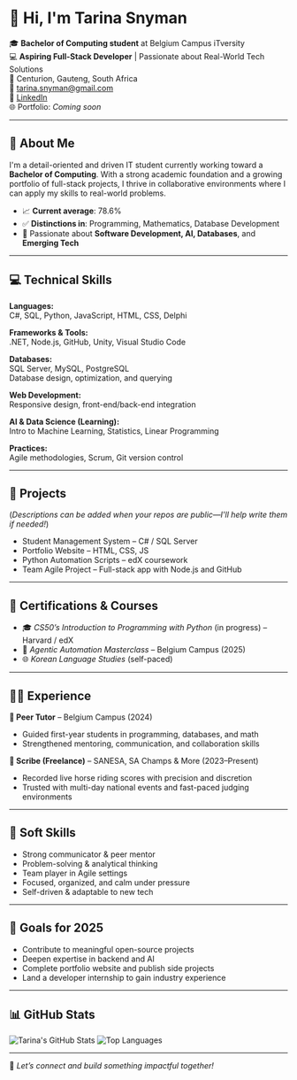 # 👋 Hi, I'm Tarina Snyman

🎓 **Bachelor of Computing student** at Belgium Campus iTversity  
💻 **Aspiring Full-Stack Developer** | Passionate about Real-World Tech Solutions  
📍 Centurion, Gauteng, South Africa  
📧 tarina.snyman@gmail.com  
🔗 [LinkedIn](https://www.linkedin.com/in/tarina-snyman-60b824299)  
🌐 Portfolio: *Coming soon*  

---

## 🧠 About Me

I'm a detail-oriented and driven IT student currently working toward a **Bachelor of Computing**. With a strong academic foundation and a growing portfolio of full-stack projects, I thrive in collaborative environments where I can apply my skills to real-world problems.

- 📈 **Current average**: 78.6%  
- ✅ **Distinctions in**: Programming, Mathematics, Database Development  
- 🌱 Passionate about **Software Development, AI, Databases**, and **Emerging Tech**

---

## 💻 Technical Skills

**Languages:**  
C#, SQL, Python, JavaScript, HTML, CSS, Delphi

**Frameworks & Tools:**  
.NET, Node.js, GitHub, Unity, Visual Studio Code

**Databases:**  
SQL Server, MySQL, PostgreSQL  
Database design, optimization, and querying

**Web Development:**  
Responsive design, front-end/back-end integration

**AI & Data Science (Learning):**  
Intro to Machine Learning, Statistics, Linear Programming

**Practices:**  
Agile methodologies, Scrum, Git version control

---

## 🧩 Projects

(*Descriptions can be added when your repos are public—I'll help write them if needed!*)  
- Student Management System – C# / SQL Server  
- Portfolio Website – HTML, CSS, JS  
- Python Automation Scripts – edX coursework  
- Team Agile Project – Full-stack app with Node.js and GitHub

---

## 📜 Certifications & Courses

- 🎓 *CS50’s Introduction to Programming with Python* (in progress) – Harvard / edX  
- 🤖 *Agentic Automation Masterclass* – Belgium Campus (2025)  
- 🌐 *Korean Language Studies* (self-paced)

---

## 👩‍🏫 Experience

**🎯 Peer Tutor** – Belgium Campus (2024)  
- Guided first-year students in programming, databases, and math  
- Strengthened mentoring, communication, and collaboration skills

**📝 Scribe (Freelance)** – SANESA, SA Champs & More (2023–Present)  
- Recorded live horse riding scores with precision and discretion  
- Trusted with multi-day national events and fast-paced judging environments

---

## 🧠 Soft Skills

- Strong communicator & peer mentor  
- Problem-solving & analytical thinking  
- Team player in Agile settings  
- Focused, organized, and calm under pressure  
- Self-driven & adaptable to new tech

---

## 🚀 Goals for 2025

- Contribute to meaningful open-source projects  
- Deepen expertise in backend and AI  
- Complete portfolio website and publish side projects  
- Land a developer internship to gain industry experience  

---

## 📊 GitHub Stats

![Tarina's GitHub Stats](https://github-readme-stats.vercel.app/api?username=tarina-snyman&show_icons=true&theme=radical)
![Top Languages](https://github-readme-stats.vercel.app/api/top-langs/?username=tarina-snyman&layout=compact&theme=radical)

---

💬 *Let’s connect and build something impactful together!*



<!--
**TarinaSnyman/TarinaSnyman** is a ✨ _special_ ✨ repository because its `README.md` (this file) appears on your GitHub profile.

Here are some ideas to get you started:

- 🔭 I’m currently working on ...
- 🌱 I’m currently learning ...
- 👯 I’m looking to collaborate on ...
- 🤔 I’m looking for help with ...
- 💬 Ask me about ...
- 📫 How to reach me: ...
- 😄 Pronouns: ...
- ⚡ Fun fact: ...
-->
